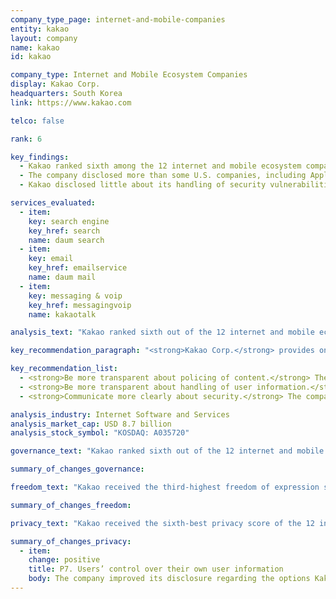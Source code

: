 ```yaml
---
company_type_page: internet-and-mobile-companies
entity: kakao
layout: company
name: kakao
id: kakao

company_type: Internet and Mobile Ecosystem Companies
display: Kakao Corp.
headquarters: South Korea
link: https://www.kakao.com

telco: false

rank: 6

key_findings:
  - Kakao ranked sixth among the 12 internet and mobile ecosystem companies evaluated, but disclosed more about policies affecting freedom of expression and privacy than many of its peers.
  - The company disclosed more than some U.S. companies, including Apple, about policies affecting freedom of expression.
  - Kakao disclosed little about its handling of security vulnerabilities and how it addresses data breaches.

services_evaluated:
  - item:
    key: search engine
    key_href: search
    name: daum search
  - item:
    key: email
    key_href: emailservice
    name: daum mail
  - item:
    key: messaging & voip
    key_href: messagingvoip
    name: kakaotalk

analysis_text: "Kakao ranked sixth out of the 12 internet and mobile ecosystem companies evaluated, and failed to disclose sufficient information about policies and practices affecting freedom of expression and privacy. However, the company performed better than many companies in the Index, including Apple, and continued to outperform Samsung, the other South Korean internet and mobile ecosystem company evaluated, by roughly 21 points. Notably, South Korean law, such as requirements for grievance mechanisms, helped to boost the company’s performance. However, regulatory factors prevented disclosure in other areas. For example, laws requiring companies to remove copyrighted and defamatory content make it difficult to disclose information about certain types of lawful requests to remove or restrict content. Kakao would benefit from a clearer explanation to users about how the law affects what it does not disclose."

key_recommendation_paragraph: "<strong>Kakao Corp.</strong> provides online communication and search services in South Korea and internationally, with products that include web-based mail and messaging, a search engine, and maps and location services."

key_recommendation_list:
  - <strong>Be more transparent about policing of content.</strong> The company should disclose data about the volume and nature of content or accounts it restricts for terms of service violations.
  - <strong>Be more transparent about handling of user information.</strong> Kakao should improve its disclosure of whether and how it collects data by tracking users across the internet.
  - <strong>Communicate more clearly about security.</strong> The company should disclose more about its security policies and practices, including its policies for responding to data breaches.

analysis_industry: Internet Software and Services
analysis_market_cap: USD 8.7 billion
analysis_stock_symbol: "KOSDAQ: A035720"

governance_text: "Kakao ranked sixth out of the 12 internet and mobile ecosystem companies in the Governance category, below five U.S.-based companies, but scored higher than Apple. It disclosed a commitment to engage with stakeholders (G5) and more about its grievance and remedy processes (G6) than any other internet and mobile ecosystem company evaluated. While this is largely due to requirements under South Korean law, Kakao went beyond the legal requirements by providing users with an appeals mechanism for when content is removed in response to defamation claims. However, the company disclosed little regarding its implementation of human rights impact assessments on potential risks to freedom of expression and privacy (G4)."

summary_of_changes_governance:

freedom_text: "Kakao received the third-highest freedom of expression score among internet and mobile ecosystem companies, behind Twitter and Google. <br /><br /><strong>Content and account restrictions:</strong> Kakao led most of its peers in its clarity about what types of content and activities are prohibited across its services (F3, F4, F8). However, while Kakao disclosed more than most of its peers, on par with Microsoft, about what its rules are and its processes for enforcing them (F3), it disclosed no data about the volume or type of content removed or accounts deactivated as a result of terms of service violations (F4). The company earned the second-highest score after Twitter for its clear policies about notifying users when it removes content or restricts accounts (F8). <br /><br /><strong>Content and account restriction requests:</strong> Kakao disclosed less than Google, Oath, Twitter, and Facebook about its handling of government and private requests to remove content or restrict accounts, but it provided more information than Microsoft and Apple (F5-F7). Disclosure of its processes for responding to government and private requests (F5) was slightly above average, although disclosure of government requests was weaker than about private requests. Notably, the company did not provide data about government requests to restrict content or accounts from outside of South Korea (F6). Kakao disclosed more data than its peers, except for Twitter, about private requests it receives to block content or restrict user accounts (F7). <br /><br /><strong>Identity policy:</strong> Kakao stated it may require users to verify their identities with their phone number or an official ID in order to access some services (F11)."

summary_of_changes_freedom:

privacy_text: "Kakao received the sixth-best privacy score of the 12 internet and mobile ecosystem companies evaluated, falling behind five U.S.-headquartered companies, but scoring higher than Facebook. <br /><br /><strong>Handling of user information: </strong>Kakao disclosed less than most U.S. companies but more than Facebook about its handling of user information (P3-P9). Notably, Kakao received the highest score of any company in the Index for its disclosure of what types of user information it collects and shares (P3, P4), but was less transparent about its purpose for doing so (P5). While the company improved its disclosure of options KakaoTalk users have to control how their user information is used for targeted advertising, this suggested that targeted advertising is on by fault (P7). Kakao also disclosed nothing about whether it tracks users across the internet (P9). <br /><br /><strong>Requests for user information:</strong> Kakao disclosed less about how it handles government and private requests for user information than all U.S. internet and mobile ecosystem companies evaluated, but more than the rest of its peers (P10, P11). It provided no information about whether it notifies users of government or private requests for their information (P12).<br /><br /><strong>Security:</strong> Kakao ranked in the top half of internet and mobile ecosystem companies on its disclosure of its security policies, though it offered less disclosure than Google, Apple, Yandex, and Microsoft (P13-P18). It received full credit, along with Google, for disclosing what internal measures it takes to secure users’ information (P13). However, it provided little information about measures taken to address security vulnerabilities (P14) or about its handling of data breaches (P15). Kakao also disclosed less than most of its peers about its encryption practices across different services (P16)."

summary_of_changes_privacy:
  - item:
    change: positive
    title: P7. Users’ control over their own user information
    body: The company improved its disclosure regarding the options KakaoTalk users have to opt out of targeted advertising. although this suggests that targeted advertising is on by default. 
---
```

